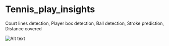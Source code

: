 # Tennis_play_insights
Court lines detection, 
Player box detection, 
Ball detection, 
Stroke prediction, 
Distance covered

![Alt text](result_output.gif)
